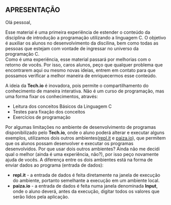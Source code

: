 APRESENTAÇÃO
----

Olá pessoal,

Esse material é uma primeira experiência de estender o conteúdo da disciplina de introdução a programação utilizando a linguagem C.  O objetivo é auxiliar os alunos no desenvolvimento da discilina, bem como todas as pessoas que estejam com vontade de ingressar no universo da programação C.   
Como é uma experiência, esse material passará por melhorias com o retorno de vocês. Por isso, caros alunos, peço que qualquer problema que encontrarem aqui ou mesmo novas ideias, entrem em contato para que possamos verificar a melhor maneira de enriquecermos esse conteúdo.

A ideia da <b>Tech.io</b> é inovadora, pois permite o compartilhamento do conhecimento de maneira interativa. Não é um curso de programação, mas uma forma fixar os conhecimentos, através:
+ Leitura dos conceitos Básicos da Linguagem C
+ Testes para fixação dos conceitos
+ Exercícios de programação

Por algumas limitações no ambiente de desenvolvimento de programas disponibilizado pelo <b>Tech.io</b>, onde o aluno poderá alterar e executar alguns exemplos, utilizamos dois outros ambientes([repl.it](https://repl.it/ "repl.it")  e [paiza.io](https://paiza.io/en/ "paiza.io")), que permitem que os alunos possam desenvolver e executar os programas desenvolvidos.
Por que usar dois outros ambientes? Ainda não me decidi qual o melhor (ainda é uma experiência, não?), por isso peço novamente ajuda de vocês. 
A diferença entre os dois ambientes está na forma de enviar dados ao programa (entrada de dados): 
+ <b>repl.it</b> - a entrada de dados é feita diretamente na janela de execução do ambiente, portanto semelhante a execução em um ambiente local.
+ <b>paiza.io</b> - a entrada de dados é feita numa janela denominada <b>Input</b>, onde o aluno deverá, antes da execução, digitar todos os valores que serão lidos pela aplicação.
